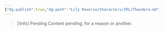 ```yaml
---
{"dg-publish":true,"dg-path":"Lily Reverie/Characters/IRL/Theodora.md","permalink":"/lily-reverie/characters/irl/theodora/","created":"2024-01-20T04:35:32.884-03:00","updated":"2024-01-20T04:36:10.854-03:00"}
---
```



>[!info] Pending
>Content pending, for a reason or another.

